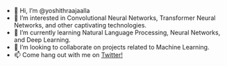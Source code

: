 - 👋 Hi, I’m @yoshithraajaalla
- 👀 I’m interested in Convolutional Neural Networks, Transformer Neural Networks, and other captivating technologies.
- 🌱 I’m currently learning Natural Language Processing, Neural Networks, and Deep Learning.
- 💞️ I’m looking to collaborate on projects related to Machine Learning.
- 📫 Come hang out with me on [Twitter!](https://twitter.com/yoshithraaj)
